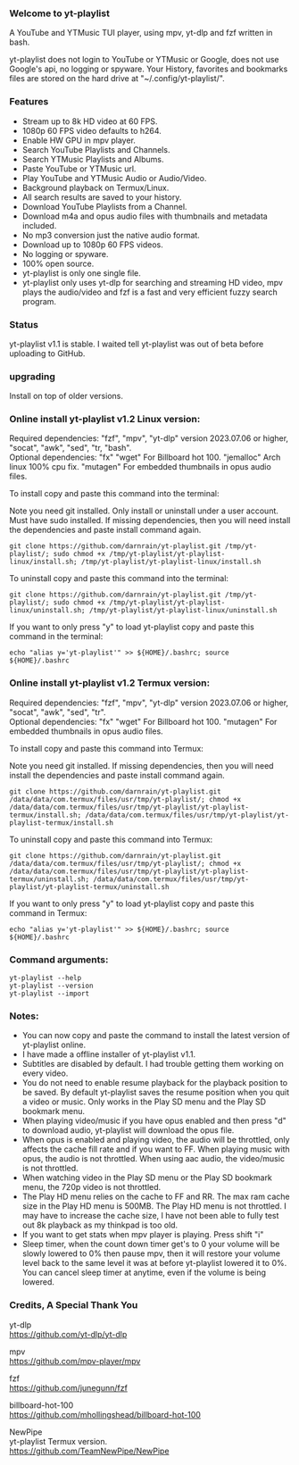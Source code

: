 ### Welcome to yt-playlist

A YouTube and YTMusic TUI player, using mpv, yt-dlp and fzf written in bash.<br>

yt-playlist does not login to YouTube or YTMusic or Google, does not use Google's api, no logging or spyware. Your History, favorites and bookmarks files are stored on the hard drive at "~/.config/yt-playlist/".<br>

### Features

* Stream up to 8k HD video at 60 FPS.
* 1080p 60 FPS video defaults to h264.
* Enable HW GPU in mpv player.
* Search YouTube Playlists and Channels.
* Search YTMusic Playlists and Albums.
* Paste YouTube or YTMusic url.
* Play YouTube and YTMusic Audio or Audio/Video.
* Background playback on Termux/Linux.
* All search results are saved to your history.
* Download YouTube Playlists from a Channel.
* Download m4a and opus audio files with thumbnails and metadata included.
* No mp3 conversion just the native audio format.
* Download up to 1080p 60 FPS videos.
* No logging or spyware.
* 100% open source.
* yt-playlist is only one single file.
* yt-playlist only uses yt-dlp for searching and streaming HD video, mpv plays the audio/video and fzf is a fast and very efficient fuzzy search program.

### Status

yt-playlist v1.1 is stable. I waited tell yt-playlist was out of beta before uploading to GitHub.<br>

### upgrading

Install on top of older versions.<br>

### Online install yt-playlist v1.2 Linux version:

Required dependencies: "fzf", "mpv", "yt-dlp" version 2023.07.06 or higher, "socat", "awk", "sed", "tr, "bash".<br>
Optional dependencies: "fx" "wget" For Billboard hot 100. "jemalloc" Arch linux 100% cpu fix. "mutagen" For embedded thumbnails in opus audio files.<br>

To install copy and paste this command into the terminal:<br>

Note you need git installed. Only install or uninstall under a user account. Must have sudo installed. If missing dependencies, then you will need install the dependencies and paste install command again.<br>

`git clone https://github.com/darnrain/yt-playlist.git /tmp/yt-playlist/; sudo chmod +x /tmp/yt-playlist/yt-playlist-linux/install.sh; /tmp/yt-playlist/yt-playlist-linux/install.sh`<br>

To uninstall copy and paste this command into the terminal:<br>

`git clone https://github.com/darnrain/yt-playlist.git /tmp/yt-playlist/; sudo chmod +x /tmp/yt-playlist/yt-playlist-linux/uninstall.sh; /tmp/yt-playlist/yt-playlist-linux/uninstall.sh`<br>

If you want to only press "y" to load yt-playlist copy and paste this command in the terminal:<br>

`echo "alias y='yt-playlist'" >> ${HOME}/.bashrc; source ${HOME}/.bashrc`<br>

### Online install yt-playlist v1.2 Termux version:

Required dependencies: "fzf", "mpv", "yt-dlp" version 2023.07.06 or higher, "socat", "awk", "sed", "tr".<br>
Optional dependencies: "fx" "wget" For Billboard hot 100. "mutagen" For embedded thumbnails in opus audio files.<br>

To install copy and paste this command into Termux:<br>

Note you need git installed. If missing dependencies, then you will need install the dependencies and paste install command again.<br>

`git clone https://github.com/darnrain/yt-playlist.git /data/data/com.termux/files/usr/tmp/yt-playlist/; chmod +x /data/data/com.termux/files/usr/tmp/yt-playlist/yt-playlist-termux/install.sh; /data/data/com.termux/files/usr/tmp/yt-playlist/yt-playlist-termux/install.sh`<br>

To uninstall copy and paste this command into Termux:<br>

`git clone https://github.com/darnrain/yt-playlist.git /data/data/com.termux/files/usr/tmp/yt-playlist/; chmod +x /data/data/com.termux/files/usr/tmp/yt-playlist/yt-playlist-termux/uninstall.sh; /data/data/com.termux/files/usr/tmp/yt-playlist/yt-playlist-termux/uninstall.sh`<br>

If you want to only press "y" to load yt-playlist copy and paste this command in Termux:<br>

`echo "alias y='yt-playlist'" >> ${HOME}/.bashrc; source ${HOME}/.bashrc`<br>

### Command arguments:

`yt-playlist --help`<br>
`yt-playlist --version`<br>
`yt-playlist --import`<br>

### Notes:

* You can now copy and paste the command to install the latest version of yt-playlist online.
* I have made a offline installer of yt-playlist v1.1.
* Subtitles are disabled by default. I had trouble getting them working on every video.
* You do not need to enable resume playback for the playback position to be saved. By default yt-playlist saves the resume position when you quit a video or music. Only works in the Play SD menu and the Play SD bookmark menu.
* When playing video/music if you have opus enabled and then press "d" to download audio, yt-playlist will download the opus file.
* When opus is enabled and playing video, the audio will be throttled, only affects the cache fill rate and if you want to FF. When playing music with opus, the audio is not throttled. When using aac audio, the video/music is not throttled.
* When watching video in the Play SD menu or the Play SD bookmark menu, the 720p video is not throttled.
* The Play HD menu relies on the cache to FF and RR. The max ram cache size in the Play HD menu is 500MB. The Play HD menu is not throttled. I may have to increase the cache size, I have not been able to fully test out 8k playback as my thinkpad is too old.
* If you want to get stats when mpv player is playing. Press shift "i"
* Sleep timer, when the count down timer get's to 0 your volume will be slowly lowered to 0% then pause mpv, then it will restore your volume level back to the same level it was at before yt-playlist lowered it to 0%. You can cancel sleep timer at anytime, even if the volume is being lowered.

### Credits, A Special Thank You

yt-dlp<br>
https://github.com/yt-dlp/yt-dlp

mpv<br>
https://github.com/mpv-player/mpv

fzf<br>
https://github.com/junegunn/fzf

billboard-hot-100<br>
https://github.com/mhollingshead/billboard-hot-100

NewPipe<br>
yt-playlist Termux version.<br>
https://github.com/TeamNewPipe/NewPipe
